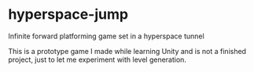 # hyperspace-jump
Infinite forward platforming game set in a hyperspace tunnel

This is a prototype game I made while learning Unity and is not a finished project, just to let me experiment with level generation.
